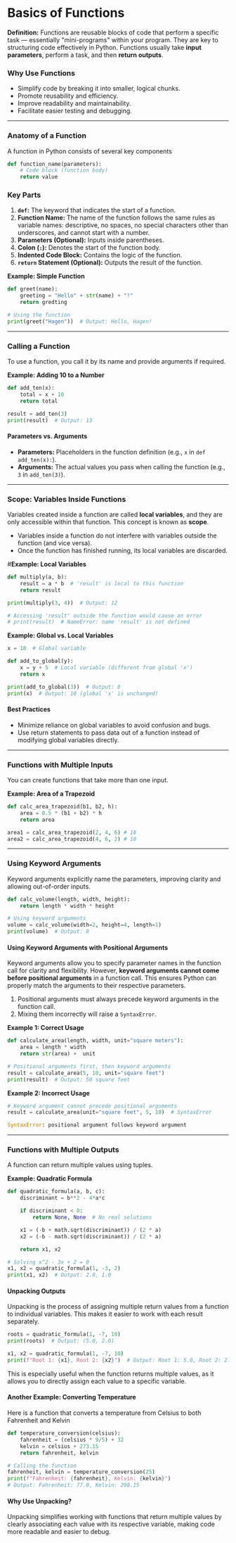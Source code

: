 # Basics of Functions
**Definition:** Functions are reusable blocks of code that perform a specific task — essentially "mini-programs" within your program. They are key to structuring code effectively in Python. Functions usually take **input parameters**, perform a task, and then **return outputs**.

### Why Use Functions
- Simplify code by breaking it into smaller, logical chunks.
- Promote reusability and efficiency.
- Improve readability and maintainability.
- Facilitate easier testing and debugging.

---

### Anatomy of a Function
A function in Python consists of several key components

```python
def function_name(parameters):
    # Code block (function body)
    return value
```

### Key Parts
1. **`def`:** The keyword that indicates the start of a function.
2. **Function Name:** The name of the function follows the same rules as variable names: descriptive, no spaces, no special characters other than underscores, and cannot start with a number.
3. **Parameters (Optional):** Inputs inside parentheses.
4. **Colon (`:`):** Denotes the start of the function body.
5. **Indented Code Block:** Contains the logic of the function.
6. **`return` Statement (Optional):** Outputs the result of the function.

**Example: Simple Function**
```python
def greet(name):
    greeting = "Hello" + str(name) + "!"
    return gredting

# Using the function
print(greet("Hagen"))  # Output: Hello, Hagen!
```

---

### Calling a Function
To use a function, you call it by its name and provide arguments if required.

**Example: Adding 10 to a Number**
```python
def add_ten(x):
    total = x + 10
    return total

result = add_ten(3)
print(result)  # Output: 13
```

#### Parameters vs. Arguments
- **Parameters:** Placeholders in the function definition (e.g., `x` in `def add_ten(x):`).
- **Arguments:** The actual values you pass when calling the function (e.g., `3` in `add_ten(3)`).

---

### Scope: Variables Inside Functions
Variables created inside a function are called **local variables**, and they are only accessible within that function. This concept is known as **scope**.
- Variables inside a function do not interfere with variables outside the function (and vice versa).
- Once the function has finished running, its local variables are discarded.

#**Example: Local Variables**
```python
def multiply(a, b):
    result = a * b  # 'result' is local to this function
    return result

print(multiply(3, 4))  # Output: 12

# Accessing 'result' outside the function would cause an error
# print(result)  # NameError: name 'result' is not defined
```

**Example: Global vs. Local Variables**
```python
x = 10  # Global variable

def add_to_global(y):
    x = y + 5  # Local variable (different from global 'x')
    return x

print(add_to_global(3))  # Output: 8
print(x)  # Output: 10 (global 'x' is unchanged)
```

#### Best Practices
- Minimize reliance on global variables to avoid confusion and bugs.
- Use return statements to pass data out of a function instead of modifying global variables directly.

---

### Functions with Multiple Inputs
You can create functions that take more than one input.

**Example: Area of a Trapezoid**
```python
def calc_area_trapezoid(b1, b2, h):
    area = 0.5 * (b1 + b2) * h
    return area

area1 = calc_area_trapezoid(2, 4, 6) # 18
area2 = calc_area_trapezoid(4, 6, 2) # 10
```

---

### Using Keyword Arguments
Keyword arguments explicitly name the parameters, improving clarity and allowing out-of-order inputs.

```python
def calc_volume(length, width, height):
    return length * width * height

# Using keyword arguments
volume = calc_volume(width=2, height=4, length=1)
print(volume)  # Output: 8
```

#### Using Keyword Arguments with Positional Arguments
Keyword arguments allow you to specify parameter names in the function call for clarity and flexibility. However, **keyword arguments cannot come before positional arguments** in a function call. This ensures Python can properly match the arguments to their respective parameters.
1. Positional arguments must always precede keyword arguments in the function call.
2. Mixing them incorrectly will raise a `SyntaxError`.


**Example 1: Correct Usage**
```python
def calculate_area(length, width, unit="square meters"):
    area = length * width
    return str(area) +  unit

# Positional arguments first, then keyword arguments
result = calculate_area(5, 10, unit="square feet")
print(result)  # Output: 50 square feet
```

**Example 2: Incorrect Usage**
```python
# Keyword argument cannot precede positional arguments
result = calculate_area(unit="square feet", 5, 10)  # SyntaxError

SyntaxError: positional argument follows keyword argument
```

---

### Functions with Multiple Outputs
A function can return multiple values using tuples.

**Example: Quadratic Formula**
```python
def quadratic_formula(a, b, c):
    discriminant = b**2 - 4*a*c

    if discriminant < 0:
        return None, None  # No real solutions

    x1 = (-b + math.sqrt(discriminant)) / (2 * a)
    x2 = (-b - math.sqrt(discriminant)) / (2 * a)

    return x1, x2

# Solving x^2 - 3x + 2 = 0
x1, x2 = quadratic_formula(1, -3, 2)
print(x1, x2)  # Output: 2.0, 1.0
```

#### Unpacking Outputs
Unpacking is the process of assigning multiple return values from a function to individual variables. This makes it easier to work with each result separately.

```python
roots = quadratic_formula(1, -7, 10)
print(roots)  # Output: (5.0, 2.0)

x1, x2 = quadratic_formula(1, -7, 10)
print(f"Root 1: {x1}, Root 2: {x2}")  # Output: Root 1: 5.0, Root 2: 2.0
```

This is especially useful when the function returns multiple values, as it allows you to directly assign each value to a specific variable.

#### Another Example: Converting Temperature
Here is a function that converts a temperature from Celsius to both Fahrenheit and Kelvin

```python
def temperature_conversion(celsius):
    fahrenheit = (celsius * 9/5) + 32
    kelvin = celsius + 273.15
    return fahrenheit, kelvin

# Calling the function
fahrenheit, kelvin = temperature_conversion(25)
print(f"Fahrenheit: {fahrenheit}, Kelvin: {kelvin}")
# Output: Fahrenheit: 77.0, Kelvin: 298.15
```

#### Why Use Unpacking?
Unpacking simplifies working with functions that return multiple values by clearly associating each value with its respective variable, making code more readable and easier to debug.

